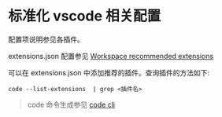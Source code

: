 # 标准化 vscode 相关配置

配置项说明参见各插件。

extensions.json 配置参见 [Workspace recommended extensions](https://code.visualstudio.com/docs/editor/extension-gallery#_workspace-recommended-extensions)

可以在 extensions.json 中添加推荐的插件。查询插件的方法如下:

```shell
code --list-extensions  | grep <插件名>
```

> code 命令生成参见 [code cli](https://code.visualstudio.com/docs/setup/mac#_launching-from-the-command-line)